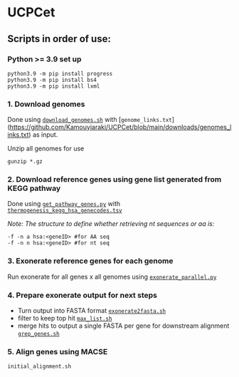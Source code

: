 # UCPCet

## Scripts in order of use:

### Python >= 3.9 set up
```
python3.9 -m pip install progress
python3.9 -m pip install bs4
python3.9 -m pip install lxml
```

### 1. Download genomes

Done using [`download_genomes.sh`](https://github.com/Kamouyiaraki/UCPCet/blob/main/scripts/download_genomes.sh) with [`genome_links.txt`] (https://github.com/Kamouyiaraki/UCPCet/blob/main/downloads/genomes_links.txt) as input.

Unzip all genomes for use
```
gunzip *.gz
```

### 2. Download reference genes using gene list generated from KEGG pathway

Done using [`get_pathway_genes.py`](https://github.com/Kamouyiaraki/UCPCet/blob/main/scripts/get_pathway_genes.py) with [`thermogenesis_kegg_hsa_genecodes.tsv`](https://github.com/Kamouyiaraki/UCPCet/blob/main/downloads/thermogenesis_kegg_hsa_genecodes.tsv)

*Note:* 
*The structure to define whether retrieving nt sequences or aa is:* 
```
-f -n a hsa:<geneID> #for AA seq
-f -n n hsa:<geneID> #for nt seq
```

 
### 3. Exonerate reference genes for each genome

Run exonerate for all genes x all genomes using [`exonerate_parallel.py`](https://github.com/Kamouyiaraki/UCPCet/blob/main/scripts/exonerate_parallel.py)

### 4. Prepare exonerate output for next steps
- Turn output into FASTA format [`exonerate2fasta.sh`](https://github.com/Kamouyiaraki/UCPCet/blob/main/scripts/exonerate2fasta.sh)
- filter to keep top hit [`max_list.sh`](https://github.com/Kamouyiaraki/UCPCet/blob/main/scripts/max_list.sh) 
- merge hits to output a single FASTA per gene for downstream alignment [`grep_genes.sh`]()

### 5. Align genes using MACSE
`initial_alignment.sh`
